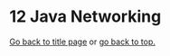 # 12 Java Networking

[Go back to title page](./../../README.md) or [go back to top.](#12-java-networking)
